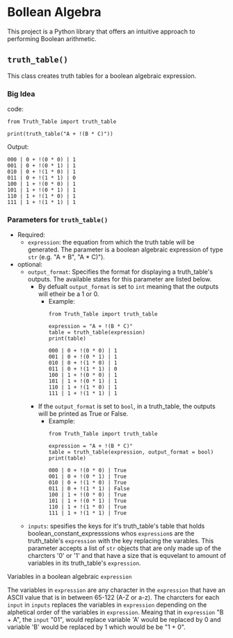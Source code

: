 # Bollean Algebra
This project is a Python library that offers an intuitive approach to performing Boolean arithmetic.

## `truth_table()`
This class creates truth tables for a boolean algebraic expression.

### Big Idea
code:
```
from Truth_Table import truth_table

print(truth_table("A + !(B * C)"))
```
Output:
```
000 | 0 + !(0 * 0) | 1
001 | 0 + !(0 * 1) | 1
010 | 0 + !(1 * 0) | 1
011 | 0 + !(1 * 1) | 0
100 | 1 + !(0 * 0) | 1
101 | 1 + !(0 * 1) | 1
110 | 1 + !(1 * 0) | 1
111 | 1 + !(1 * 1) | 1
```
### Parameters for `truth_table()`
* Required:
  * `expression`: the equation from which the truth table will be generated. The parameter is a boolean algebraic expression of type `str` (e.g. "A + B", "A * C)").
* optional:
  * `output_format`: Specifies the format for displaying a truth_table's outputs. The available states for this parameter are listed below.
    * By defualt `output_format` is set to `int` meaning that the outputs will etheir be a 1 or 0.
      * Example:
        ```
        from Truth_Table import truth_table

        expression = "A + !(B * C)"
        table = truth_table(expression)
        print(table)
        ```
        ```
        000 | 0 + !(0 * 0) | 1
        001 | 0 + !(0 * 1) | 1
        010 | 0 + !(1 * 0) | 1
        011 | 0 + !(1 * 1) | 0
        100 | 1 + !(0 * 0) | 1
        101 | 1 + !(0 * 1) | 1
        110 | 1 + !(1 * 0) | 1
        111 | 1 + !(1 * 1) | 1
        ```
    * If the `output_format` is set to `bool`, in a truth_table, the outputs will be printed as True or False.
      * Example:
        ```
        from Truth_Table import truth_table

        expression = "A + !(B * C)"
        table = truth_table(expression, output_format = bool)
        print(table)
        ```
        ```
        000 | 0 + !(0 * 0) | True
        001 | 0 + !(0 * 1) | True
        010 | 0 + !(1 * 0) | True
        011 | 0 + !(1 * 1) | False
        100 | 1 + !(0 * 0) | True
        101 | 1 + !(0 * 1) | True
        110 | 1 + !(1 * 0) | True
        111 | 1 + !(1 * 1) | True
        ```
  * `inputs`: spesifies the keys for it's truth_table's table that holds boolean_constant_expresssions whos `expression`s are the truth_table's `expression` with the key replacing the varables. This parameter accepts a list of `str` objects that are only made up of the charcters '0' or '1' and that have a size that is equvelant to amount of variables in its truth_table's `expression`.


 Variables in a boolean algebraic `expression`

 The variables in `expression` are any character in the `expression` that have an ASCII value that is in between 65-122 (A-Z or a-z).
 The charcters for each `input` in `inputs` replaces the variables in `expression` depending on the alphetical order of the variables in `expression`. Meaing that in `expression` "B + A", the `input` "01", would replace variable 'A' would be replaced by 0 and variable 'B' would be replaced by 1 which would be be "1 + 0". 
 
